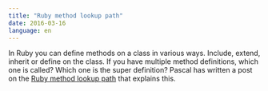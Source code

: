```yaml
---
title: "Ruby method lookup path"
date: 2016-03-16
language: en
---
```


In Ruby you can define methods on a class in various ways. Include, extend, inherit or define on the class. If you have multiple method definitions, which one is called? Which one is the super definition? Pascal has written a post on the [Ruby method lookup path](http://pascalbetz.github.io/ruby/2016/03/14/lookup-path/) that explains this.
